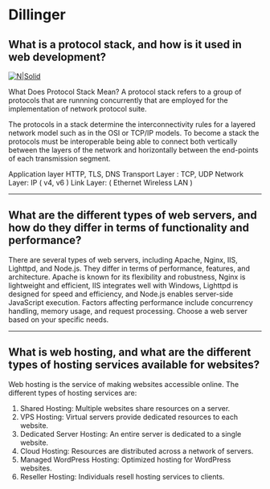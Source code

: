 # Dillinger
## What is a protocol stack, and how is it used in web development?

[![N|Solid](https://upload.wikimedia.org/wikipedia/commons/thumb/8/8d/OSI_Model_v1.svg/408px-OSI_Model_v1.svg.png)](https://en.wikipedia.org/wiki/Protocol_stack)

What Does Protocol Stack Mean?
A protocol stack refers to a group of protocols that are runnning concurrently that are employed for the implementation of network protocol suite.

The protocols in a stack determine the interconnectivity rules for a layered network model such as in the OSI or TCP/IP models. To become a stack the protocols must be interoperable being able to connect both vertically between the layers of the network and horizontally between the end-points of each transmission segment.

Application layer HTTP, TLS, DNS
Transport Layer : TCP, UDP
Network Layer: IP ( v4, v6 )
Link Layer: ( Ethernet Wireless LAN )

----------------------

## What are the different types of web servers, and how do they differ in terms of functionality and performance?

There are several types of web servers, including Apache, Nginx, IIS, Lighttpd, and Node.js. They differ in terms of performance, features, and architecture. Apache is known for its flexibility and robustness, Nginx is lightweight and efficient, IIS integrates well with Windows, Lighttpd is designed for speed and efficiency, and Node.js enables server-side JavaScript execution. Factors affecting performance include concurrency handling, memory usage, and request processing. Choose a web server based on your specific needs.

----------------------

## What is web hosting, and what are the different types of hosting services available for websites?

Web hosting is the service of making websites accessible online. The different types of hosting services are:
1. Shared Hosting: Multiple websites share resources on a server.
2. VPS Hosting: Virtual servers provide dedicated resources to each website.
3. Dedicated Server Hosting: An entire server is dedicated to a single website.
4. Cloud Hosting: Resources are distributed across a network of servers.
5. Managed WordPress Hosting: Optimized hosting for WordPress websites.
6. Reseller Hosting: Individuals resell hosting services to clients.

